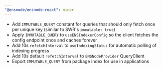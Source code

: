 ```yaml
---
"@ensnode/ensnode-react": minor
---
```


- Add `IMMUTABLE_QUERY` constant for queries that should only fetch once per unique key (similar to SWR's `immutable: true`)
- Apply `IMMUTABLE_QUERY` to `useENSIndexerConfig` so the client fetches the config endpoint once and caches forever
- Add 10s `refetchInterval` to `useIndexingStatus` for automatic polling of indexing progress
- Add 10s default `refetchInterval` to `ENSNodeProvider` QueryClient
- Export `IMMUTABLE_QUERY` from package index for use in applications
